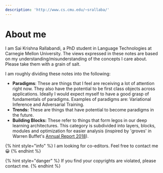 ```yaml
---
description: 'http://www.cs.cmu.edu/~srallaba/'
---
```


# About me

I am Sai Krishna Rallabandi, a PhD student in Language Technologies at Carnegie Mellon University. The views expressed in these notes are based on my understanding/misunderstanding of the concepts I care about. Please take them with a grain of salt.

I am roughly dividing these notes into the following:

* **Paradigms**: These are things that I feel are receiving a lot of attention right now. They also have the potential to be first class objects across applications. Ideally I would expect myself to have a good grasp of fundamentals of paradigms. Examples of paradigms are: Variational Inference and Adversarial Training. 
* **Trends:** These are things that have potential to become paradigms in the future.
* **Building Blocks:** These refer to things that form legos in our deep learning architectures. This category is subdivided into layers, blocks, modules and optimization for easier analysis \(inspired by 'groves' in Warren Buffet's [Annual Report 2018](http://www.berkshirehathaway.com/2018ar/2018ar.pdf)\).

{% hint style="info" %}
I am looking for co-editors. Feel free to contact me😀
{% endhint %}

{% hint style="danger" %}
 If you find your copyrights are violated, please contact me.
{% endhint %}







